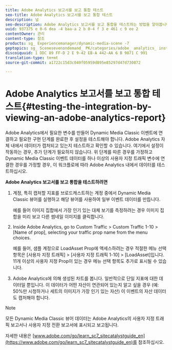 ```yaml
---
title: Adobe Analytics 보고서를 보고 통합 테스트
seo-title: Adobe Analytics 보고서를 보고 통합 테스트
description: 널
seo-description: Adobe Analytics 보고서를 보고 통합을 테스트하는 방법을 알아봅니다.
uuid: 937375 e 0-6 dea -4 baa-a 2 b 0-4 f 3 e 461 c 9 ee 2
contentOwner: 관리
content-type: 참조
products: sg_ Experiencemanager/dynamic-media-scene -7
geptopics: sg_ Scenesevenondemand_ PK/categories/adobe_ analytics_ instrumentation_ kit
discoiquuid: 1 DDC 89 FF-D 2 E 9-42 EB-A 442-AA 6 B 9871 C 991
translation-type: tm+mt
source-git-commit: a1722c15d3c049f05959d895e85297d47d730872

---
```



# Adobe Analytics 보고서를 보고 통합 테스트{#testing-the-integration-by-viewing-an-adobe-analytics-report}

Adobe Analytics에서 필요한 변수를 만들어 Dynamic Media Classic 이벤트에 연결하고 필요한 구현 단계를 완료한 후 설정을 테스트해야 합니다. Adobe Analytics 자체 내에서 데이터가 캡처되고 있는지 테스트하고 확인할 수 있습니다. 여기에서 설정이 작동하는 경우, 추가 단계가 필요하지 않습니다. 위 단계를 따른 경우를 가정하고 Dynamic Media Classic 이벤트 데이터를 하나 이상의 사용자 지정 트래픽 변수에 연결한 경우를 가정할 경우, 이 워크플로에 따라 Adobe Analytics 내에서 데이터를 테스트하십시오.

**Adobe Analytics 보고서를 보고 통합을 테스트하려면**

1. 계정, 특히 캡처할 지표를 브로드캐스트하는 계정 중에서 Dynamic Media Classic 뷰어를 실행하고 해당 뷰어를 사용하여 일부 이벤트 데이터를 만듭니다.

   예를 들어 이미지 집합에서 가장 인기 있는 대체 보기를 측정하려는 경우 이미지 집합을 미리 보고 다른 썸네일 이미지를 클릭합니다.

1. Inside Adobe Analytics, go to Custom Traffic &gt; Custom Traffic 1-10 &gt; [Name of prop], selecting your traffic prop name from the menu choices.

   예를 들어, 샘플 계정으로 LoadAsset Prop에 액세스하려는 경우 적절한 메뉴 선택 항목은 [사용자 지정 트래픽] &gt; [사용자 지정 트래픽 1-10] &gt; [LoadAsset]입니다. 11개 이상의 사용자 지정 Prop이 있는 경우 메뉴 선택 항목도 추가로 표시될 수 있습니다.

1. Adobe Analytics에 의해 생성된 차트를 봅니다. 일반적으로 단일 지표에 대한 데이터일 뿐입니다. 이 데이터가 어떤 자산이 연관되어 있는지 알고 싶을 경우 (예: 50%만 시청하거나 세트의 이미지가 가장 인기 있는 자산) 이 이벤트의 자산 데이터도 캡처해야 합니다.

>[!NOTE]
>
>모든 Dynamic Media Classic 뷰어 데이터는 Adobe Analytics의 사용자 지정 트래픽 보고서나 사용자 지정 전환 보고서에 표시되고 보고됩니다.

자세한 내용은 [www.adobe.com/go/learn_sc7_sitecatalystguide_en](https://www.adobe.com/go/learn_sc7_sitecatalystguide_en)를 참조하십시오.
